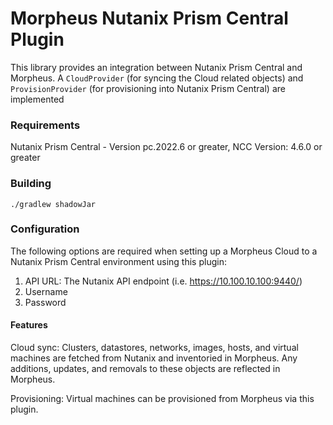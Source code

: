 # Morpheus Nutanix Prism Central Plugin

This library provides an integration between Nutanix Prism Central and Morpheus. A `CloudProvider` (for syncing the Cloud related objects) and `ProvisionProvider` (for provisioning into Nutanix Prism Central) are implemented  

### Requirements
Nutanix Prism Central - Version pc.2022.6 or greater, NCC Version: 4.6.0 or greater

### Building
`./gradlew shadowJar`

### Configuration
The following options are required when setting up a Morpheus Cloud to a Nutanix Prism Central environment using this plugin:
1. API URL: The Nutanix API endpoint (i.e. https://10.100.10.100:9440/)
2. Username
3. Password

#### Features
Cloud sync: Clusters, datastores, networks, images, hosts, and virtual machines are fetched from Nutanix and inventoried in Morpheus. Any additions, updates, and removals to these objects are reflected in Morpheus.

Provisioning: Virtual machines can be provisioned from Morpheus via this plugin.
